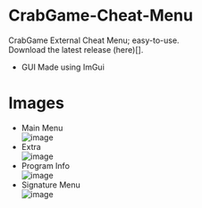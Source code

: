 # CrabGame-Cheat-Menu
CrabGame External Cheat Menu; easy-to-use.                                                                                                                    
Download the latest release (here)[].                                                                                                                         

+ GUI Made using ImGui

# Images
- Main Menu                                                                                                                                                   
![image](https://user-images.githubusercontent.com/75084509/147419428-1382c639-67d1-4182-a6ef-548c168cd742.png)
- Extra                                                                                                                                                       
![image](https://user-images.githubusercontent.com/75084509/147419477-3de5afc7-9c90-454a-be35-1df766db4edf.png)                                               
- Program Info                                                                                                                                                
![image](https://user-images.githubusercontent.com/75084509/147419446-f16c48c8-fbdf-42ad-a547-d562a769a4c8.png)
- Signature Menu                                                                                                                                               
![image](https://user-images.githubusercontent.com/75084509/147419458-b80bd44b-7142-482f-ae22-9ada3b7d231f.png)
